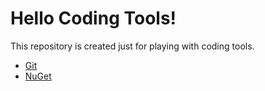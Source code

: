# Hello Coding Tools!
This repository is created just for playing with coding tools.

* [Git](https://github.com/chovanj/Tooling/tree/master/Git)
* [NuGet](https://github.com/chovanj/Tooling/tree/master/NuGet)
